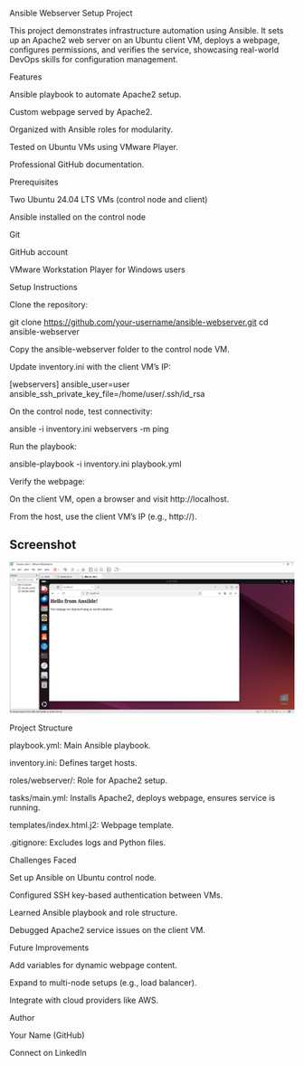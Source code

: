 Ansible Webserver Setup Project

This project demonstrates infrastructure automation using Ansible. It sets up an Apache2 web server on an Ubuntu client VM, deploys a webpage, configures permissions, and verifies the service, showcasing real-world DevOps skills for configuration management.

Features





Ansible playbook to automate Apache2 setup.



Custom webpage served by Apache2.



Organized with Ansible roles for modularity.



Tested on Ubuntu VMs using VMware Player.



Professional GitHub documentation.

Prerequisites





Two Ubuntu 24.04 LTS VMs (control node and client)



Ansible installed on the control node



Git



GitHub account



VMware Workstation Player for Windows users

Setup Instructions





Clone the repository:

git clone https://github.com/your-username/ansible-webserver.git
cd ansible-webserver



Copy the ansible-webserver folder to the control node VM.



Update inventory.ini with the client VM’s IP:

[webservers]
<client-IP> ansible_user=user ansible_ssh_private_key_file=/home/user/.ssh/id_rsa



On the control node, test connectivity:

ansible -i inventory.ini webservers -m ping



Run the playbook:

ansible-playbook -i inventory.ini playbook.yml



Verify the webpage:





On the client VM, open a browser and visit http://localhost.



From the host, use the client VM’s IP (e.g., http://<client-IP>).
## Screenshot
![Webpage](images/screenshot.png)

Project Structure





playbook.yml: Main Ansible playbook.



inventory.ini: Defines target hosts.



roles/webserver/: Role for Apache2 setup.





tasks/main.yml: Installs Apache2, deploys webpage, ensures service is running.



templates/index.html.j2: Webpage template.



.gitignore: Excludes logs and Python files.

Challenges Faced





Set up Ansible on Ubuntu control node.



Configured SSH key-based authentication between VMs.



Learned Ansible playbook and role structure.



Debugged Apache2 service issues on the client VM.

Future Improvements





Add variables for dynamic webpage content.



Expand to multi-node setups (e.g., load balancer).



Integrate with cloud providers like AWS.

Author





Your Name (GitHub)



Connect on LinkedIn